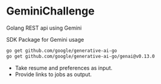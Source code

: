 # GeminiChallenge
Golang REST api using Gemini


SDK Package for Gemini usage

```bash
go get github.com/google/generative-ai-go
go get github.com/google/generative-ai-go/genai@v0.13.0
```

- Take resume and preferences as input.
- Provide links to jobs as output.